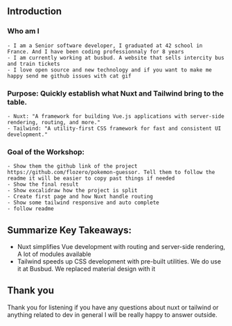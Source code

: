 ## Introduction

### Who am I

    - I am a Senior software developer, I graduated at 42 school in France. And I have been coding professionnaly for 8 years
    - I am currently working at busbud. A website that sells intercity bus and train tickets 
    - I love open source and new technology and if you want to make me happy send me github issues with cat gif

### Purpose: Quickly establish what Nuxt and Tailwind bring to the table.
    
    - Nuxt: "A framework for building Vue.js applications with server-side rendering, routing, and more."
    - Tailwind: "A utility-first CSS framework for fast and consistent UI development."

### Goal of the Workshop:

    - Show them the github link of the project https://github.com/flozero/pokemon-guessor. Tell them to follow the readme it will be easier to copy past things if needed
    - Show the final result
    - Show excalidraw how the project is split
    - Create first page and how Nuxt handle routing
    - Show some tailwind responsive and auto complete
    - follow readme

## Summarize Key Takeaways:

- Nuxt simplifies Vue development with routing and server-side rendering, A lot of modules available
- Tailwind speeds up CSS development with pre-built utilities. We do use it at Busbud. We replaced material design with it

## Thank you

Thank you for listening if you have any questions about nuxt or tailwind or anything related to dev in general I will be really happy to answer outside.